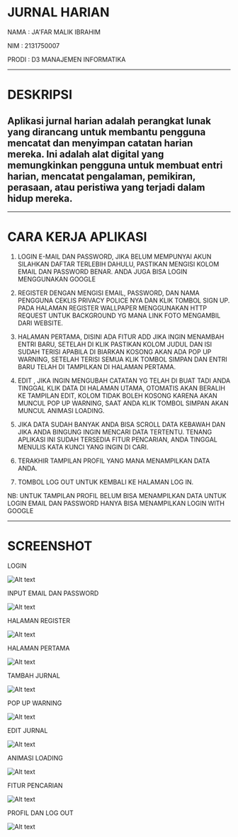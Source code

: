 # JURNAL HARIAN

NAMA : JA'FAR MALIK IBRAHIM

NIM : 2131750007

PRODI : D3 MANAJEMEN INFORMATIKA

---

# DESKRIPSI

## Aplikasi jurnal harian adalah perangkat lunak yang dirancang untuk membantu pengguna mencatat dan menyimpan catatan harian mereka. Ini adalah alat digital yang memungkinkan pengguna untuk membuat entri harian, mencatat pengalaman, pemikiran, perasaan, atau peristiwa yang terjadi dalam hidup mereka.

---

# CARA KERJA APLIKASI

1. LOGIN E-MAIL DAN PASSWORD, JIKA BELUM MEMPUNYAI AKUN SILAHKAN DAFTAR TERLEBIH DAHULU, PASTIKAN MENGISI KOLOM EMAIL DAN PASSWORD BENAR. ANDA JUGA BISA LOGIN MENGGUNAKAN GOOGLE

2. REGISTER DENGAN MENGISI EMAIL, PASSWORD, DAN NAMA PENGGUNA CEKLIS PRIVACY POLICE NYA DAN KLIK TOMBOL SIGN UP. PADA HALAMAN REGISTER WALLPAPER MENGGUNAKAN HTTP REQUEST UNTUK BACKGROUND YG MANA LINK FOTO MENGAMBIL DARI WEBSITE.

3. HALAMAN PERTAMA, DISINI ADA FITUR ADD JIKA INGIN MENAMBAH ENTRI BARU, SETELAH DI KLIK PASTIKAN KOLOM JUDUL DAN ISI SUDAH TERISI APABILA DI BIARKAN KOSONG AKAN ADA POP UP WARNING, SETELAH TERISI SEMUA KLIK TOMBOL SIMPAN DAN ENTRI BARU TELAH DI TAMPILKAN DI HALAMAN PERTAMA.

4. EDIT , JIKA INGIN MENGUBAH CATATAN YG TELAH DI BUAT TADI ANDA TINGGAL KLIK DATA DI HALAMAN UTAMA, OTOMATIS AKAN BERALIH KE TAMPILAN EDIT, KOLOM TIDAK BOLEH KOSONG KARENA AKAN MUNCUL POP UP WARNING, SAAT ANDA KLIK TOMBOL SIMPAN AKAN MUNCUL ANIMASI LOADING.

5. JIKA DATA SUDAH BANYAK ANDA BISA SCROLL DATA KEBAWAH DAN JIKA ANDA BINGUNG INGIN MENCARI DATA TERTENTU. TENANG APLIKASI INI SUDAH TERSEDIA FITUR PENCARIAN, ANDA TINGGAL MENULIS KATA KUNCI YANG INGIN DI CARI.

6. TERAKHIR TAMPILAN PROFIL YANG MANA MENAMPILKAN DATA ANDA.

7. TOMBOL LOG OUT UNTUK KEMBALI KE HALAMAN LOG IN.

NB: UNTUK TAMPILAN PROFIL BELUM BISA MENAMPILKAN DATA UNTUK LOGIN EMAIL DAN PASSWORD HANYA BISA MENAMPILKAN LOGIN WITH GOOGLE

---

# SCREENSHOT

LOGIN

![Alt text](image.png)

INPUT EMAIL DAN PASSWORD

![Alt text](image-1.png)

HALAMAN REGISTER

![Alt text](image-9.png)

HALAMAN PERTAMA

![Alt text](image-2.png)

TAMBAH JURNAL

![Alt text](image-3.png)

POP UP WARNING

![Alt text](image-4.png)

EDIT JURNAL

![Alt text](image-5.png)

ANIMASI LOADING

![Alt text](image-6.png)

FITUR PENCARIAN

![Alt text](image-7.png)

PROFIL DAN LOG OUT

![Alt text](image-8.png)
